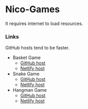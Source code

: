 # Nico-Games
It requires internet to load resources.
### Links
GitHub hosts tend to be faster.
- Basket Game
    - [GitHub host](https://nicodegiacomo.github.io/Nico-Games/Basket%20game/index)
    - [Netlify host](https://nico-games-basket.netlify.app/)
- Snake Game
    - [GitHub host](https://nicodegiacomo.github.io/Nico-Games/Snake/index)
    - [Netlify host](https://nico-games-snake.netlify.app/)
- Hangman Game
    - [GitHub host](https://nicodegiacomo.github.io/Nico-Games/Ahorcado/index)
    - [Netlify host](https://nico-games-ahorcado.netlify.app/)
